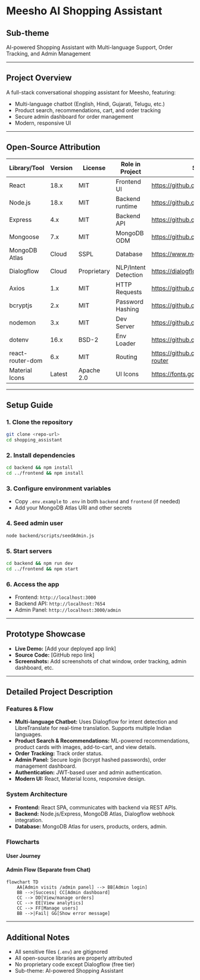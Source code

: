 # Meesho AI Shopping Assistant

## Sub-theme
AI-powered Shopping Assistant with Multi-language Support, Order Tracking, and Admin Management

---

## Project Overview
A full-stack conversational shopping assistant for Meesho, featuring:
- Multi-language chatbot (English, Hindi, Gujarati, Telugu, etc.)
- Product search, recommendations, cart, and order tracking
- Secure admin dashboard for order management
- Modern, responsive UI

---

## Open-Source Attribution
| Library/Tool         | Version | License   | Role in Project         | Source Link |
|----------------------|---------|-----------|-------------------------|-------------|
| React                | 18.x    | MIT       | Frontend UI             | https://github.com/facebook/react |
| Node.js              | 18.x    | MIT       | Backend runtime         | https://github.com/nodejs/node |
| Express              | 4.x     | MIT       | Backend API             | https://github.com/expressjs/express |
| Mongoose             | 7.x     | MIT       | MongoDB ODM             | https://github.com/Automattic/mongoose |
| MongoDB Atlas        | Cloud   | SSPL      | Database                | https://www.mongodb.com/atlas |
| Dialogflow           | Cloud   | Proprietary| NLP/Intent Detection    | https://dialogflow.cloud.google.com/ |
| Axios                | 1.x     | MIT       | HTTP Requests           | https://github.com/axios/axios |
| bcryptjs             | 2.x     | MIT       | Password Hashing        | https://github.com/dcodeIO/bcrypt.js |
| nodemon              | 3.x     | MIT       | Dev Server              | https://github.com/remy/nodemon |
| dotenv               | 16.x    | BSD-2     | Env Loader              | https://github.com/motdotla/dotenv |
| react-router-dom     | 6.x     | MIT       | Routing                 | https://github.com/remix-run/react-router |
| Material Icons       | Latest  | Apache 2.0| UI Icons                | https://fonts.google.com/icons |

---

## Setup Guide

### 1. Clone the repository
```sh
git clone <repo-url>
cd shopping_assistant
```

### 2. Install dependencies
```sh
cd backend && npm install
cd ../frontend && npm install
```

### 3. Configure environment variables
- Copy `.env.example` to `.env` in both `backend` and `frontend` (if needed)
- Add your MongoDB Atlas URI and other secrets

### 4. Seed admin user
```sh
node backend/scripts/seedAdmin.js
```

### 5. Start servers
```sh
cd backend && npm run dev
cd ../frontend && npm start
```

### 6. Access the app
- Frontend: `http://localhost:3000`
- Backend API: `http://localhost:7654`
- Admin Panel: `http://localhost:3000/admin`

---

## Prototype Showcase
- **Live Demo:** [Add your deployed app link]
- **Source Code:** [GitHub repo link]
- **Screenshots:** Add screenshots of chat window, order tracking, admin dashboard, etc.

---

## Detailed Project Description

### Features & Flow
- **Multi-language Chatbot:** Uses Dialogflow for intent detection and LibreTranslate for real-time translation. Supports multiple Indian languages.
- **Product Search & Recommendations:** ML-powered recommendations, product cards with images, add-to-cart, and view details.
- **Order Tracking:** Track order status.
- **Admin Panel:** Secure login (bcrypt hashed passwords), order management dashboard.
- **Authentication:** JWT-based user and admin authentication.
- **Modern UI:** React, Material Icons, responsive design.

### System Architecture
- **Frontend:** React SPA, communicates with backend via REST APIs.
- **Backend:** Node.js/Express, MongoDB Atlas, Dialogflow webhook integration.
- **Database:** MongoDB Atlas for users, products, orders, admin.


### Flowcharts

#### User Journey

#### Admin Flow (Separate from Chat)
```mermaid
flowchart TD
    AA[Admin visits /admin panel] --> BB[Admin login]
    BB -->|Success| CC[Admin dashboard]
    CC --> DD[View/manage orders]
    CC --> EE[View analytics]
    CC --> FF[Manage users]
    BB -->|Fail| GG[Show error message]
```

---

## Additional Notes
- All sensitive files (`.env`) are gitignored
- All open-source libraries are properly attributed
- No proprietary code except Dialogflow (free tier)
- Sub-theme: AI-powered Shopping Assistant


